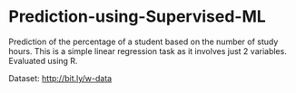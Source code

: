 # Prediction-using-Supervised-ML

Prediction of the percentage of a student based on the number of study hours.
This is a simple linear regression task as it involves just 2 variables.
Evaluated using R.

Dataset: http://bit.ly/w-data 
